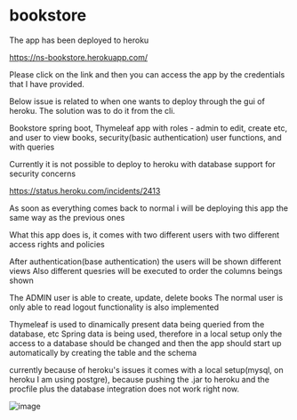 # bookstore

The app has been deployed to heroku

https://ns-bookstore.herokuapp.com/

Please click on the link and then you can access the app by the credentials that I have provided.


Below issue is related to when one wants to deploy through the gui of heroku. The solution was to do it from the cli.

Bookstore spring boot, Thymeleaf app with roles - admin to edit, create etc, and user to view books, security(basic authentication) user functions, and with queries

Currently it is not possible to deploy to heroku with database support for security concerns

https://status.heroku.com/incidents/2413

As soon as everything comes back to normal i will be deploying this app the same way as the previous ones

What this app does is, it comes with two different users with two different access rights and policies

After authentication(base authentication) the users will be shown different views
Also different quesries will be executed to order the columns beings shown

The ADMIN user is able to create, update, delete books
The normal user is only able to read
logout functionality is also implemented

Thymeleaf is used to dinamically present data being queried from the database, etc
Spring data is being used, therefore in a local setup only the access to a database should be changed and then the app should start up automatically
by creating the table and the schema

currently because of heroku's issues it comes with a local setup(mysql, on heroku I am using postgre), because pushing the .jar to heroku and the procfile plus the database integration does not work right now.


![image](https://user-images.githubusercontent.com/31439537/163974071-41b0c741-0f6f-472e-97a2-b055f2cc4da2.png)



